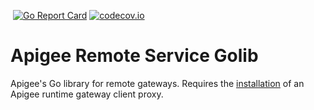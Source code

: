 [![<CirclCI>](https://circleci.com/gh/apigee/apigee-remote-service-golib.svg?style=svg)](https://circleci.com/gh/apigee/apigee-remote-service-golib)
[![Go Report Card](https://goreportcard.com/badge/github.com/apigee/apigee-remote-service-golib)](https://goreportcard.com/report/github.com/apigee/apigee-remote-service-golib)
[![codecov.io](https://codecov.io/github/apigee/apigee-remote-service-golib/coverage.svg?branch=master)](https://codecov.io/github/apigee/apigee-remote-service-golib?branch=master)

# Apigee Remote Service Golib

Apigee's Go library for remote gateways. Requires the [installation](../../../apigee-remote-service-cli) of an Apigee runtime gateway client proxy.
